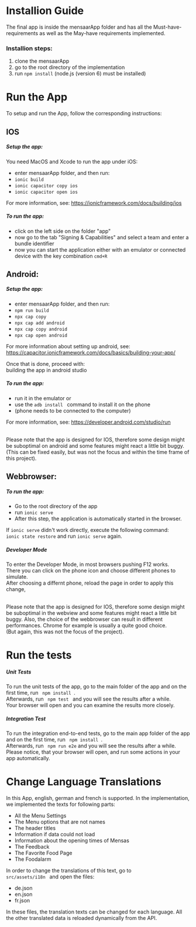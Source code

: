# Installion Guide
The final app is inside the mensaarApp folder and has all the Must-have-requirements as well as the May-have requirements implemented.

### Installion steps:
1.  clone the mensaarApp
2.  go to the root directory of the implementation
3.  run `npm install`    (node.js (version 6) must be installed)



# Run the App
To setup and run the App, follow the corresponding instructions:

## IOS
##### Setup the app:
You need MacOS and Xcode to run the app under iOS:
* enter mensaarApp folder, and then run:
* <code>ionic build</code>
* <code>ionic capacitor copy ios</code>
* <code>ionic capacitor open ios</code>

For more information, see: https://ionicframework.com/docs/building/ios

##### To run the app: 
* click on the left side on the folder "app"
* now go to the tab "Signing & Capabilities" and select a team and enter a bundle identifier
* now you can start the application either with an emulator or connected device with the key combination `cmd+R`

## Android: 
##### Setup the app:
* enter mensaarApp folder, and then run:
* <code>npm run build</code>
* <code>npx cap copy</code>
* <code>npx cap add android</code>
* <code>npx cap copy android</code> 
* <code>npx cap open android</code>

For more information about setting up android, see: https://capacitor.ionicframework.com/docs/basics/building-your-app/ <br>

Once that is done, proceed with: <br>
building the app in android studio

##### To run the app:
* run it in the emulator or
* use the <code>adb install <path to apk></code> command to install it on the phone 
* (phone needs to be connected to the computer) 

For more information, see: https://developer.android.com/studio/run <br> <br>

Please note that the app is designed for IOS, therefore some design might be suboptimal on android and some features might 
react a little bit buggy. <br>
(This can be fixed easily, but was not the focus and within the time frame of this project).   


## Webbrowser:
##### To run the app:
* Go to the root directory of the app
* run `ionic serve`  <br>
* After this step, the application is automatically started in the browser.

If <code>ionic serve</code> didn't work directly, execute the following command: <br>
`ionic state restore` and run `ionic serve` again.<br>

##### Developer Mode  <br>
To enter the Developer Mode, in most browsers pushing F12 works. <br>
There you can click on the phone icon and choose different phones to simulate. <br> 
After choosing a differnt phone, reload the page in order to apply this change, <br> <br>

Please note that the app is designed for IOS, therefore some design might be suboptimal in the webview and some features might 
react a little bit buggy. Also, the choice of the webbrowser can result in different performances. Chrome for example is usually a 
quite good choice. <br>
(But again, this was not the focus of the project).   


# Run the tests
##### Unit Tests
To run the unit tests of the app, go to the main folder of the app and on the first time, run <code> npm install </code>. <br>
Afterwards, run <code> npm test </code> and you will see the results after a while. <br>
Your browser will open and you can examine the results more closely.

##### Integration Test
To run the integration end-to-end tests, go to the main app folder of the app and on the first time, run <code> npm install </code>. <br>
Afterwards, run <code> npm run e2e</code> and you will see the results after a while. <br>
Please notice, that your browser will open, and run some actions in your app automatically.

# Change Language Translations
In this App, english, german and french is supported. In the implementation, we implemented the texts for following parts:
* All the Menu Settings
* The Menu options that are not names
* The header titles
* Information if data could not load 
* Information about the opening times of Mensas
* The Feedback
* The Favorite Food Page
* The Foodalarm

In order to change the translations of this text, go to <code> src/assets/i18n </code> and open the files:
* de.json
* en.json
* fr.json

In these files, the translation texts can be changed for each language. 
All the other translated data is reloaded dynamically from the API.